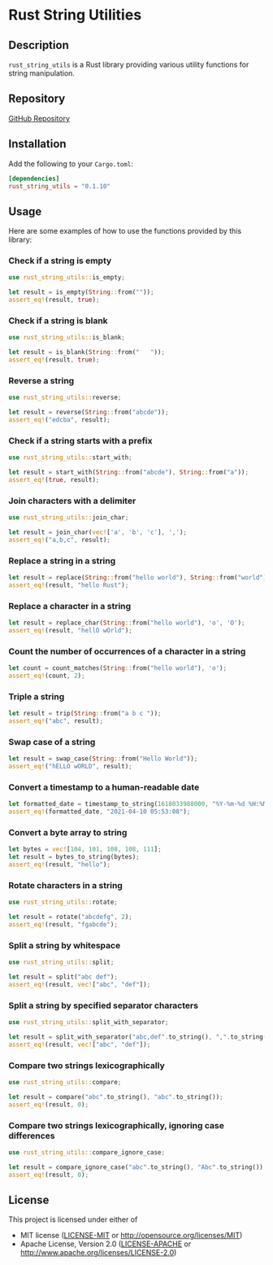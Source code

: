 
# Rust String Utilities

## Description

`rust_string_utils` is a Rust library providing various utility functions for string manipulation.

## Repository
[GitHub Repository](https://github.com/doanthaibao/rust_string_utils)

## Installation

Add the following to your `Cargo.toml`:

```toml
[dependencies]
rust_string_utils = "0.1.10"
```

## Usage

Here are some examples of how to use the functions provided by this library:

### Check if a string is empty

```rust
use rust_string_utils::is_empty;

let result = is_empty(String::from(""));
assert_eq!(result, true);
```

### Check if a string is blank

```rust
use rust_string_utils::is_blank;

let result = is_blank(String::from("   "));
assert_eq!(result, true);
```

### Reverse a string

```rust
use rust_string_utils::reverse;

let result = reverse(String::from("abcde"));
assert_eq!("edcba", result);
```

### Check if a string starts with a prefix

```rust
use rust_string_utils::start_with;

let result = start_with(String::from("abcde"), String::from("a"));
assert_eq!(true, result);
```

### Join characters with a delimiter

```rust
use rust_string_utils::join_char;

let result = join_char(vec!['a', 'b', 'c'], ',');
assert_eq!("a,b,c", result);
```

### Replace a string in a string
```rust
let result = replace(String::from("hello world"), String::from("world"), String::from("Rust"));
assert_eq!(result, "hello Rust");
```

### Replace a character in a string
```rust
let result = replace_char(String::from("hello world"), 'o', 'O');
assert_eq!(result, "hellO wOrld");
```

### Count the number of occurrences of a character in a string
```rust
let count = count_matches(String::from("hello world"), 'o');
assert_eq!(count, 2);
```

### Triple a string
```rust
let result = trip(String::from("a b c "));
assert_eq!("abc", result);
```

### Swap case of a string
```rust
let result = swap_case(String::from("Hello World"));
assert_eq!("hELLO wORLD", result);
```
### Convert a timestamp to a human-readable date
```rust
let formatted_date = timestamp_to_string(1618033988000, "%Y-%m-%d %H:%M:%S");
assert_eq!(formatted_date, "2021-04-10 05:53:08");
```
### Convert a byte array to string
```rust
let bytes = vec![104, 101, 108, 108, 111];
let result = bytes_to_string(bytes);
assert_eq!(result, "hello");
```
### Rotate characters in a string

```rust
use rust_string_utils::rotate;

let result = rotate("abcdefg", 2);
assert_eq!(result, "fgabcde");
```
### Split a string by whitespace
```rust
use rust_string_utils::split;

let result = split("abc def");
assert_eq!(result, vec!["abc", "def"]);
```

### Split a string by specified separator characters

```rust
use rust_string_utils::split_with_separator;

let result = split_with_separator("abc,def".to_string(), ",".to_string());
assert_eq!(result, vec!["abc", "def"]);
```

### Compare two strings lexicographically

```rust
use rust_string_utils::compare;

let result = compare("abc".to_string(), "abc".to_string());
assert_eq!(result, 0);
```
### Compare two strings lexicographically, ignoring case differences
```rust
use rust_string_utils::compare_ignore_case;

let result = compare_ignore_case("abc".to_string(), "Abc".to_string());
assert_eq!(result, 0);
```

## License

This project is licensed under either of

- MIT license ([LICENSE-MIT](LICENSE-MIT) or http://opensource.org/licenses/MIT)
- Apache License, Version 2.0 ([LICENSE-APACHE](LICENSE-APACHE) or http://www.apache.org/licenses/LICENSE-2.0)


